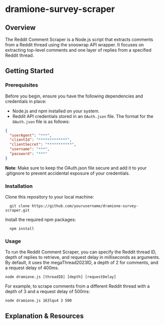 # dramione-survey-scraper

## Overview

The Reddit Comment Scraper is a Node.js script that extracts comments from a Reddit thread using the snoowrap API wrapper. It focuses on extracting top-level comments and one layer of replies from a specified Reddit thread. 

## Getting Started


### Prerequisites

Before you begin, ensure you have the following dependencies and credentials in place:

- Node.js and npm installed on your system.
- Reddit API credentials stored in an `OAuth.json` file. The format for the `OAuth.json` file is as follows:

```json
{
  "userAgent": "***",
  "clientId": "*************",
  "clientSecret": "***********",
  "username": "***",
  "password": "***"
}
```

**Note**: Make sure to keep the OAuth.json file secure and add it to your .gitignore to prevent accidental exposure of your credentials.


### Installation

Clone this repository to your local machine:
```
  git clone https://github.com/yourusername/dramione-survey-scraper.git
```

Install the required npm packages:
```
  npm install
```

### Usage

To run the Reddit Comment Scraper, you can specify the Reddit thread ID, depth of replies to retrieve, and request delay in milliseconds as arguments. By default, it uses the megaThread2023ID, a depth of 2 for comments, and a request delay of 400ms.

```
node dramione.js [threadID] [depth] [requestDelay]
```

For example, to scrape comments from a different Reddit thread with a depth of 3 and a request delay of 500ms:

```
node dramione.js 163lqu4 3 500
```

## Explanation & Resources


